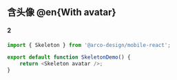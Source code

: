 ## 含头像 @en{With avatar}

#### 2

```js
import { Skeleton } from '@arco-design/mobile-react';

export default function SkeletonDemo() {
    return <Skeleton avatar />;
}
```
